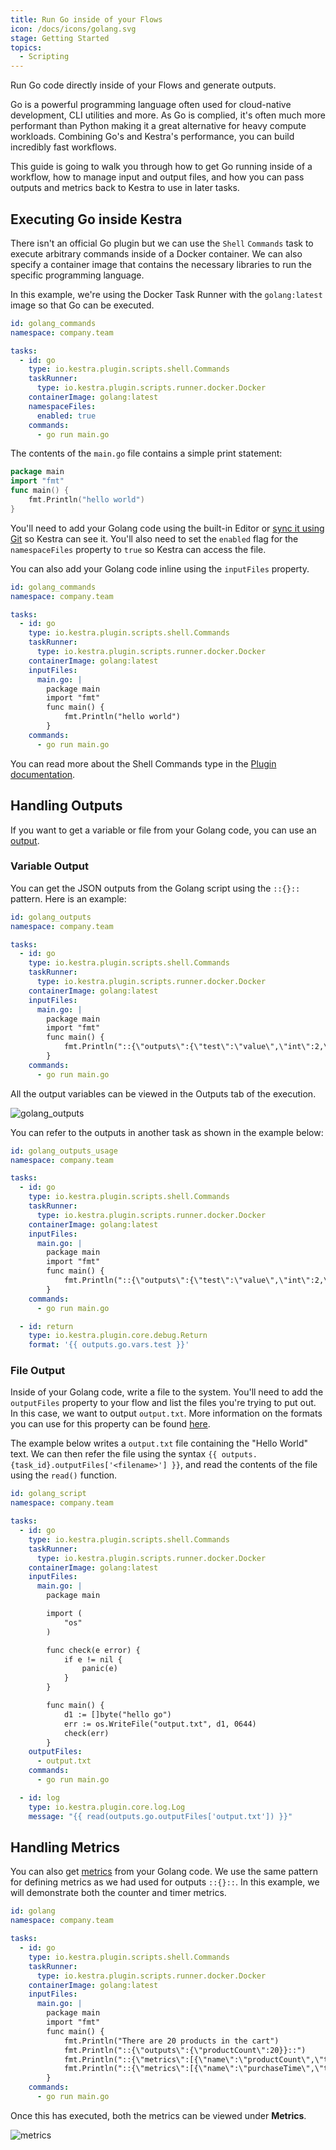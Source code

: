 ```yaml
---
title: Run Go inside of your Flows
icon: /docs/icons/golang.svg
stage: Getting Started
topics:
  - Scripting
---
```


Run Go code directly inside of your Flows and generate outputs.

Go is a powerful programming language often used for cloud-native development, CLI utilities and more. As Go is complied, it's often much more performant than Python making it a great alternative for heavy compute workloads. Combining Go's and Kestra's performance, you can build incredibly fast workflows.

This guide is going to walk you through how to get Go running inside of a workflow, how to manage input and output files, and how you can pass outputs and metrics back to Kestra to use in later tasks.

## Executing Go inside Kestra

There isn't an official Go plugin but we can use the `Shell` `Commands` task to execute arbitrary commands inside of a Docker container. We can also specify a container image that contains the necessary libraries to run the specific programming language.

In this example, we're using the Docker Task Runner with the `golang:latest` image so that Go can be executed.

```yaml
id: golang_commands
namespace: company.team

tasks:
  - id: go
    type: io.kestra.plugin.scripts.shell.Commands
    taskRunner:
      type: io.kestra.plugin.scripts.runner.docker.Docker
    containerImage: golang:latest
    namespaceFiles:
      enabled: true
    commands:
      - go run main.go
```

The contents of the `main.go` file contains a simple print statement:

```go
package main
import "fmt"
func main() {
    fmt.Println("hello world")
}
```

You'll need to add your Golang code using the built-in Editor or [sync it using Git](../version-control-cicd/04.git.md) so Kestra can see it. You'll also need to set the `enabled` flag for the `namespaceFiles` property to `true` so Kestra can access the file.

You can also add your Golang code inline using the `inputFiles` property.

```yaml
id: golang_commands
namespace: company.team

tasks:
  - id: go
    type: io.kestra.plugin.scripts.shell.Commands
    taskRunner:
      type: io.kestra.plugin.scripts.runner.docker.Docker
    containerImage: golang:latest
    inputFiles:
      main.go: |
        package main
        import "fmt"
        func main() {
            fmt.Println("hello world")
        }
    commands:
      - go run main.go
```

You can read more about the Shell Commands type in the [Plugin documentation](/plugins/plugin-script-shell/io.kestra.plugin.scripts.shell.commands).

## Handling Outputs

If you want to get a variable or file from your Golang code, you can use an [output](../04.workflow-components/06.outputs.md).

### Variable Output

You can get the JSON outputs from the Golang script using the `::{}::` pattern. Here is an example:

```yaml
id: golang_outputs
namespace: company.team

tasks:
  - id: go
    type: io.kestra.plugin.scripts.shell.Commands
    taskRunner:
      type: io.kestra.plugin.scripts.runner.docker.Docker
    containerImage: golang:latest
    inputFiles:
      main.go: |
        package main
        import "fmt"
        func main() {
            fmt.Println("::{\"outputs\":{\"test\":\"value\",\"int\":2,\"bool\":true,\"float\":3.65}}::")
        }
    commands:
      - go run main.go
```

All the output variables can be viewed in the Outputs tab of the execution.

![golang_outputs](/docs/how-to-guides/golang/outputs.png)

You can refer to the outputs in another task as shown in the example below:

```yaml
id: golang_outputs_usage
namespace: company.team

tasks:
  - id: go
    type: io.kestra.plugin.scripts.shell.Commands
    taskRunner:
      type: io.kestra.plugin.scripts.runner.docker.Docker
    containerImage: golang:latest
    inputFiles:
      main.go: |
        package main
        import "fmt"
        func main() {
            fmt.Println("::{\"outputs\":{\"test\":\"value\",\"int\":2,\"bool\":true,\"float\":3.65}}::")
        }
    commands:
      - go run main.go

  - id: return
    type: io.kestra.plugin.core.debug.Return
    format: '{{ outputs.go.vars.test }}'
```

### File Output

Inside of your Golang code, write a file to the system. You'll need to add the `outputFiles` property to your flow and list the files you're trying to put out. In this case, we want to output `output.txt`. More information on the formats you can use for this property can be found [here](../04.workflow-components/01.tasks/02.scripts/06.outputs-metrics.md).

The example below writes a `output.txt` file containing the "Hello World" text. We can then refer the file using the syntax `{{ outputs.{task_id}.outputFiles['<filename>'] }}`, and read the contents of the file using the `read()` function.

```yaml
id: golang_script
namespace: company.team

tasks:
  - id: go
    type: io.kestra.plugin.scripts.shell.Commands
    taskRunner:
      type: io.kestra.plugin.scripts.runner.docker.Docker
    containerImage: golang:latest
    inputFiles:
      main.go: |
        package main

        import (
            "os"
        )

        func check(e error) {
            if e != nil {
                panic(e)
            }
        }

        func main() {
            d1 := []byte("hello go")
            err := os.WriteFile("output.txt", d1, 0644)
            check(err)
        }
    outputFiles:
      - output.txt
    commands:
      - go run main.go

  - id: log
    type: io.kestra.plugin.core.log.Log
    message: "{{ read(outputs.go.outputFiles['output.txt']) }}"
```

## Handling Metrics

You can also get [metrics](../04.workflow-components/01.tasks/02.scripts/06.outputs-metrics.md#outputs-and-metrics-in-script-and-commands-tasks) from your Golang code. We use the same pattern for defining metrics as we had used for outputs `::{}::`. In this example, we will demonstrate both the counter and timer metrics.

```yaml
id: golang
namespace: company.team

tasks:
  - id: go
    type: io.kestra.plugin.scripts.shell.Commands
    taskRunner:
      type: io.kestra.plugin.scripts.runner.docker.Docker
    containerImage: golang:latest
    inputFiles:
      main.go: |
        package main
        import "fmt"
        func main() {
            fmt.Println("There are 20 products in the cart")
            fmt.Println("::{\"outputs\":{\"productCount\":20}}::")
            fmt.Println("::{\"metrics\":[{\"name\":\"productCount\",\"type\":\"counter\",\"value\":20}]}::")
            fmt.Println("::{\"metrics\":[{\"name\":\"purchaseTime\",\"type\":\"timer\",\"value\":32.44}]}::")
        }
    commands:
      - go run main.go
```

Once this has executed, both the metrics can be viewed under **Metrics**.

![metrics](/docs/how-to-guides/golang/metrics.png)
